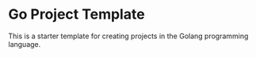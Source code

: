 # Go Project Template

This is a starter template for creating projects in the Golang programming language.
